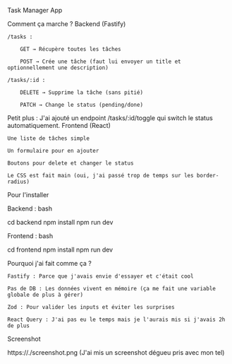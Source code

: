 Task Manager App

Comment ça marche ?
Backend (Fastify)

    /tasks :

        GET → Récupère toutes les tâches

        POST → Crée une tâche (faut lui envoyer un title et optionnellement une description)

    /tasks/:id :

        DELETE → Supprime la tâche (sans pitié)

        PATCH → Change le status (pending/done)

Petit plus : J'ai ajouté un endpoint /tasks/:id/toggle qui switch le status automatiquement.
Frontend (React)

    Une liste de tâches simple

    Un formulaire pour en ajouter

    Boutons pour delete et changer le status

    Le CSS est fait main (oui, j'ai passé trop de temps sur les border-radius)

Pour l'installer

Backend :
bash

cd backend
npm install
npm run dev

Frontend :
bash

cd frontend
npm install
npm run dev

Pourquoi j'ai fait comme ça ?

    Fastify : Parce que j'avais envie d'essayer et c'était cool

    Pas de DB : Les données vivent en mémoire (ça me fait une variable globale de plus à gérer)

    Zod : Pour valider les inputs et éviter les surprises

    React Query : J'ai pas eu le temps mais je l'aurais mis si j'avais 2h de plus

Screenshot

https://./screenshot.png (J'ai mis un screenshot dégueu pris avec mon tel)
